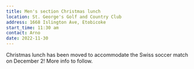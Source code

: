 ```yaml
---
title: Men's section Christmas lunch
location: St. George's Golf and Country Club
address: 1668 Islington Ave, Etobicoke
start_time: 11:30 am
contact: Arno
date: 2022-11-30
---
```


Christmas lunch has been moved to accommodate the Swiss soccer match on
December 2! More info to follow.
